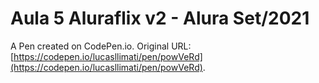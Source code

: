 # Aula 5 Aluraflix v2 - Alura Set/2021

A Pen created on CodePen.io. Original URL: [https://codepen.io/lucasllimati/pen/powVeRd](https://codepen.io/lucasllimati/pen/powVeRd).


